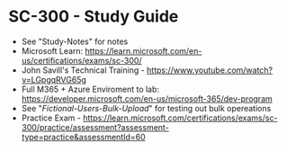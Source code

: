 # SC-300 - Study Guide  

* See "Study-Notes" for notes
* Microsoft Learn: https://learn.microsoft.com/en-us/certifications/exams/sc-300/
* John Savill's Technical Training - https://www.youtube.com/watch?v=LGpgqRVG65g
* Full M365 + Azure Enviroment to lab: https://developer.microsoft.com/en-us/microsoft-365/dev-program
* See "_Fictional-Users-Bulk-Upload_" for testing out bulk opereations
* Practice Exam - https://learn.microsoft.com/certifications/exams/sc-300/practice/assessment?assessment-type=practice&assessmentId=60
  

